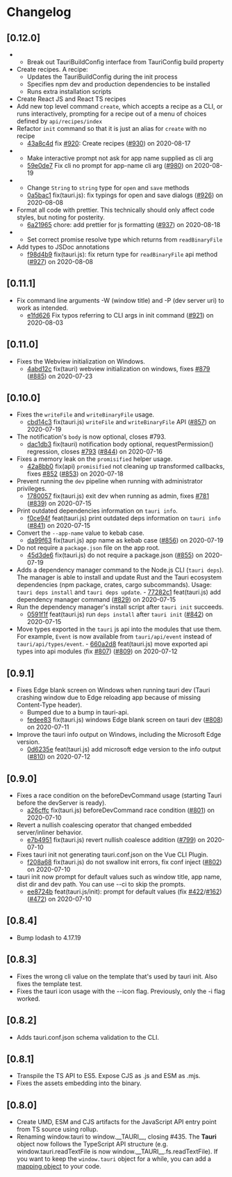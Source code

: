 # Changelog

## [0.12.0]

-   -   Break out TauriBuildConfig interface from TauriConfig build property
-   Create recipes. A recipe:
    -   Updates the TauriBuildConfig during the init process
    -   Specifies npm dev and production dependencies to be installed
    -   Runs extra installation scripts
-   Create React JS and React TS recipes
-   Add new top level command `create`, which accepts a recipe as a CLI, or runs 
    interactively, prompting for a recipe out of a menu of choices defined by `api/recipes/index`
-   Refactor `init` command so that it is just an alias for `create` with no recipe
    -   [43a8c4d](https://www.github.com/tauri-apps/tauri/commit/43a8c4d2bcc2461232e2ddfdf2506d3b4d68471d) fix [#920](https://www.github.com/tauri-apps/tauri/pull/920): Create recipes  ([#930](https://www.github.com/tauri-apps/tauri/pull/930)) on 2020-08-17
-   -   Make interactive prompt not ask for app name supplied as cli arg
    -   [59e0de7](https://www.github.com/tauri-apps/tauri/commit/59e0de765046a240d6c9ff3ddcd7a98e8f765512) Fix cli no prompt for app-name cli arg ([#980](https://www.github.com/tauri-apps/tauri/pull/980)) on 2020-08-19
-   -   Change `String` to `string` type for `open` and `save` methods
    -   [0a5bac1](https://www.github.com/tauri-apps/tauri/commit/0a5bac1dd641792a64f79ec90e2a357f18280776) fix(tauri.js): fix typings for open and save dialogs ([#926](https://www.github.com/tauri-apps/tauri/pull/926)) on 2020-08-08
-   Format all code with prettier. This technically should only affect code styles, but noting for posterity.
    -   [6a21965](https://www.github.com/tauri-apps/tauri/commit/6a21965ff302940bcbdefa16490249ec7d0c1f2e) chore: add prettier for js formatting ([#937](https://www.github.com/tauri-apps/tauri/pull/937)) on 2020-08-18
-   -   Set correct promise resolve type which returns from `readBinaryFile`
-   Add types to JSDoc annotations
    -   [f98d4b9](https://www.github.com/tauri-apps/tauri/commit/f98d4b9076b51a7fc9eca12b4bed2cd3b466c6bc) fix(tauri.js): fix return type for `readBinaryFile` api method ([#927](https://www.github.com/tauri-apps/tauri/pull/927)) on 2020-08-08

## [0.11.1]

-   Fix command line arguments -W (window title) and -P (dev server uri) to work as intended.
    -   [e1fd626](https://www.github.com/tauri-apps/tauri/commit/e1fd626453bf6310b18e48472aa831c367212290) Fix typos referring to CLI args in init command ([#921](https://www.github.com/tauri-apps/tauri/pull/921)) on 2020-08-03

## [0.11.0]

-   Fixes the Webview initialization on Windows.
    -   [4abd12c](https://www.github.com/tauri-apps/tauri/commit/4abd12c2a42b5ace8527114ab64da38f4486754f) fix(tauri) webview initialization on windows, fixes [#879](https://www.github.com/tauri-apps/tauri/pull/879) ([#885](https://www.github.com/tauri-apps/tauri/pull/885)) on 2020-07-23

## [0.10.0]

-   Fixes the `writeFile` and `writeBinaryFile` usage.
    -   [cbd14c3](https://www.github.com/tauri-apps/tauri/commit/cbd14c307753449d2d8a9cd4d4b29d30af6a7097) fix(tauri.js) `writeFile` and `writeBinaryFile` API ([#857](https://www.github.com/tauri-apps/tauri/pull/857)) on 2020-07-19
-   The notification's `body` is now optional, closes #793.
    -   [dac1db3](https://www.github.com/tauri-apps/tauri/commit/dac1db39831ecbcf23c630351d5753af01ccd500) fix(tauri) notification body optional, requestPermission() regression, closes [#793](https://www.github.com/tauri-apps/tauri/pull/793) ([#844](https://www.github.com/tauri-apps/tauri/pull/844)) on 2020-07-16
-   Fixes a memory leak on the `promisified` helper usage.
    -   [42a8bb0](https://www.github.com/tauri-apps/tauri/commit/42a8bb0e096548f2f9d6da2ba3699260e6cda18e) fix(api) `promisified` not cleaning up transformed callbacks, fixes [#852](https://www.github.com/tauri-apps/tauri/pull/852) ([#853](https://www.github.com/tauri-apps/tauri/pull/853)) on 2020-07-18
-   Prevent running the `dev` pipeline when running with administrator privileges.
    -   [1780057](https://www.github.com/tauri-apps/tauri/commit/17800571fe417b5250aa1bd7052340a1c93918a8) fix(tauri.js) exit dev when running as admin, fixes [#781](https://www.github.com/tauri-apps/tauri/pull/781) ([#839](https://www.github.com/tauri-apps/tauri/pull/839)) on 2020-07-15
-   Print outdated dependencies information on `tauri info`.
    -   [f0ce94f](https://www.github.com/tauri-apps/tauri/commit/f0ce94fc8e38642f2ba479311370dc1ca54799c7) feat(tauri.js) print outdated deps information on `tauri info` ([#841](https://www.github.com/tauri-apps/tauri/pull/841)) on 2020-07-15
-   Convert the `--app-name` value to kebab case.
    -   [da99f63](https://www.github.com/tauri-apps/tauri/commit/da99f632f0c8a6b3b7fc5dfecaffb04b74537f0f) fix(tauri.js) app name as kebab case ([#856](https://www.github.com/tauri-apps/tauri/pull/856)) on 2020-07-19
-   Do not require a `package.json` file on the app root.
    -   [45d3de6](https://www.github.com/tauri-apps/tauri/commit/45d3de6d97f060659e72e0cc0dc56d4f33f4a2f9) fix(tauri.js) do not require a package.json ([#855](https://www.github.com/tauri-apps/tauri/pull/855)) on 2020-07-19
-   Adds a dependency manager command to the Node.js CLI (`tauri deps`). The manager is able to install and update Rust and the Tauri ecosystem dependencies (npm package, crates, cargo subcommands).
    Usage: `tauri deps install` and `tauri deps update`.
        - [77282c1](https://www.github.com/tauri-apps/tauri/commit/77282c1e513227fe379f916cd21249b44faa8756) feat(tauri.js) add dependency manager command ([#829](https://www.github.com/tauri-apps/tauri/pull/829)) on 2020-07-15
-   Run the dependency manager's install script after `tauri init` succeeds.
    -   [0591f1f](https://www.github.com/tauri-apps/tauri/commit/0591f1f945420ec4bc53919d05a8f8de014b3823) feat(tauri.js) run `deps install` after `tauri init` ([#842](https://www.github.com/tauri-apps/tauri/pull/842)) on 2020-07-15
-   Move types exported in the `tauri` js api into the modules that use them. For
    example, `Event` is now available from `tauri/api/event` instead of
    `tauri/api/types/event`.
        - [660a2d8](https://www.github.com/tauri-apps/tauri/commit/660a2d87d6acf0abf6be70c01e6402cb5aba96c7) feat(tauri.js) move exported api types into api modules (fix [#807](https://www.github.com/tauri-apps/tauri/pull/807)) ([#809](https://www.github.com/tauri-apps/tauri/pull/809)) on 2020-07-12

## [0.9.1]

-   Fixes Edge blank screen on Windows when running tauri dev (Tauri crashing window due to Edge reloading app because of missing Content-Type header).
    -   Bumped due to a bump in tauri-api.
    -   [fedee83](https://www.github.com/tauri-apps/tauri/commit/fedee835e36daa4363b91aabd43143e8033c9a5c) fix(tauri.js) windows Edge blank screen on tauri dev ([#808](https://www.github.com/tauri-apps/tauri/pull/808)) on 2020-07-11
-   Improve the tauri info output on Windows, including the Microsoft Edge version.
    -   [0d6235e](https://www.github.com/tauri-apps/tauri/commit/0d6235e427c0f8241d1068bdd1e34903eb9298f9) feat(tauri.js) add microsoft edge version to the info output ([#810](https://www.github.com/tauri-apps/tauri/pull/810)) on 2020-07-12

## [0.9.0]

-   Fixes a race condition on the beforeDevCommand usage (starting Tauri before the devServer is ready).
    -   [a26cffc](https://www.github.com/tauri-apps/tauri/commit/a26cffc575bee224a6beb5b7b0565d5583c0131f) fix(tauri.js) beforeDevCommand race condition ([#801](https://www.github.com/tauri-apps/tauri/pull/801)) on 2020-07-10
-   Revert a nullish coalescing operator that changed embedded server/inliner behavior.
    -   [e7b4951](https://www.github.com/tauri-apps/tauri/commit/e7b495133fe9f4e9f576bb9805bec98b967783eb) fix(tauri.js) revert nullish coalesce addition ([#799](https://www.github.com/tauri-apps/tauri/pull/799)) on 2020-07-10
-   Fixes tauri init not generating tauri.conf.json on the Vue CLI Plugin.
    -   [f208a68](https://www.github.com/tauri-apps/tauri/commit/f208a68e40c804daf41d54539d3a5951679e8a64) fix(tauri.js) do not swallow init errors, fix conf inject ([#802](https://www.github.com/tauri-apps/tauri/pull/802)) on 2020-07-10
-   tauri init now prompt for default values such as window title, app name, dist dir and dev path. You can use --ci to skip the prompts.
    -   [ee8724b](https://www.github.com/tauri-apps/tauri/commit/ee8724b90a63f281292c6eb174773b905ba52e32) feat(tauri.js/init): prompt for default values (fix [#422](https://www.github.com/tauri-apps/tauri/pull/422)/[#162](https://www.github.com/tauri-apps/tauri/pull/162)) ([#472](https://www.github.com/tauri-apps/tauri/pull/472)) on 2020-07-10

## [0.8.4]

-   Bump lodash to 4.17.19

## [0.8.3]

-   Fixes the wrong cli value on the template that's used by tauri init.
    Also fixes the template test.
-   Fixes the tauri icon usage with the --icon flag. Previously, only the -i flag worked.

## [0.8.2]

-   Adds tauri.conf.json schema validation to the CLI.

## [0.8.1]

-   Transpile the TS API to ES5.
    Expose CJS as .js and ESM as .mjs.
-   Fixes the assets embedding into the binary.

## [0.8.0]

-   Create UMD, ESM and CJS artifacts for the JavaScript API entry point from TS source using rollup.
-   Renaming window.tauri to window.\_\_TAURI\_\_, closing #435.
    The **Tauri** object now follows the TypeScript API structure (e.g. window.tauri.readTextFile is now window.\_\_TAURI\_\_.fs.readTextFile).
    If you want to keep the `window.tauri` object for a while, you can add a [mapping object](https://gist.github.com/lucasfernog/8f7b29cadd91d92ee2cf816a20c2ef01) to your code.
